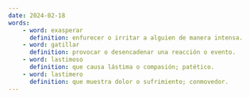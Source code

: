```yaml
---
date: 2024-02-18
words:
    - word: exasperar
      definition: enfurecer o irritar a alguien de manera intensa.
    - word: gatillar
      definition: provocar o desencadenar una reacción o evento.
    - word: lastimoso
      definition: que causa lástima o compasión; patético.
    - word: lastimero
      definition: que muestra dolor o sufrimiento; conmovedor.
---
```

